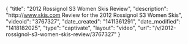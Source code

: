 {
    "title": "2012 Rossignol S3 Women Skis Review",
    "description": "http:\/\/www.skis.com Review for the 2012 Rossignol S3 Women Skis",
    "videoid": "3767327",
    "date_created": "1411361291",
    "date_modified": "1418182025",
    "type": "captivate",
    "layout": "video",
    "url": "\/v\/2012-rossignol-s3-women-skis-review\/3767327"
}